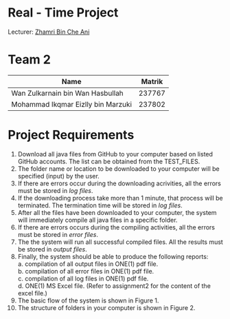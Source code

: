 # Real - Time Project
Lecturer: [Zhamri Bin Che Ani](https://github.com/zhamri)

# Team 2

| Name    | Matrik        |
| ------------- | -------------    |
| Wan Zulkarnain bin Wan Hasbullah | 237767 |
| Mohammad Ikqmar Eizlly bin Marzuki | 237802 |


# Project Requirements

1. Download all java files from GitHub to your computer based on listed GitHub accounts. The list can be obtained from the TEST_FILES.
2. The folder name or location to be downloaded to your computer will be specified (input) by the user.
3. If there are errors occur during the downloading acrivities, all the errors must be stored in *log files*.
4. If the downloading process take more than 1 minute, that process will be terminated. The termination time will be stored in *log files*.
5. After all the files have been downloaded to your computer, the system will immediately compile all java files in a specific folder.
6. If there are errors occurs during the compiling activities, all the errors must be stored in *error files*.
7. The the system will run all successful compiled files. All the results must be stored in *output files*.
8. Finally, the system should be able to produce the following reports:  
   a. compilation of all output files in ONE(1) pdf file.  
   b. compilation of all error files in ONE(1) pdf file.  
   c. compilation of all log files in ONE(1) pdf file.  
   d. ONE(1) MS Excel file. (Refer to assignment2 for the content of the excel file.)  
9. The basic flow of the system is shown in Figure 1.
10. The structure of folders in your computer is shown in Figure 2.
